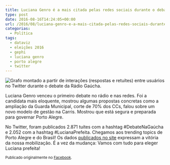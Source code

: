 ```yaml
---
title: Luciana Genro é a mais citada pelas redes sociais durante o debate da Rádio Gaúcha
type: post
date: 2016-08-16T14:24:05+00:00
url: /2016/08/luciana-genro-e-a-mais-citada-pelas-redes-sociais-durante-o-debate-da-radio-gaucha/
categorias:
  - Política
tags:
  - dataviz
  - eleições 2016
  - gephi
  - luciana genro
  - porto alegre
  - twitter
---
```


![Grafo montado a partir de interações (respostas e retuítes) entre usuários no Twitter durante o debate da Rádio Gaúcha.](/wp-content/uploads/2016/12/rede-595x600.png)

Luciana Genro venceu o primeiro debate no rádio e nas redes. Foi a candidata mais eloquente, mostrou algumas propostas concretas como a ampliação da Guarda Municipal, corte de 70% dos CCs, falou sobre um novo modelo de gestão na Carris. Mostrou que está segura e preparada para governar Porto Alegre.

No Twitter, foram publicados 2.871 tuítes com a hashtag #DebateNaGaúcha e 2.052 com a hashtag #LucianaPrefeita. Chegamos aos trending topics de Porto Alegre e do Brasil! Os dados [publicados no site][1] expressam a vitória da nossa mobilização. É a vez da mudança: Vamos com tudo para eleger Luciana prefeita!

<small>Publicado originalmente no <a href="https://www.facebook.com/timadeira/posts/10210299867391879">Facebook</a>.</small>

[1]: https://lucianagenro.com.br/2016/08/luciana-genro-e-a-mais-citada-pelas-redes-sociais-durante-o-debate-da-radio-gaucha/
